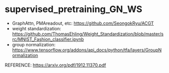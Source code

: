 # supervised_pretraining_GN_WS
* GraphAttn, PMAreadout, etc: https://github.com/SeongokRyu/ACGT
* weight standardization: https://github.com/ThomasEhling/Weight_Standardization/blob/master/src/MNIST_Fashion_classifier.ipynb
* group normalization: https://www.tensorflow.org/addons/api_docs/python/tfa/layers/GroupNormalization

REFERENCE: https://arxiv.org/pdf/1912.11370.pdf